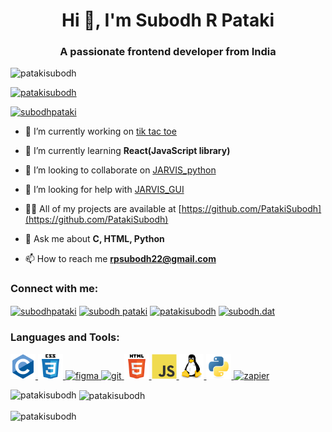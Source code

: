<h1 align="center">Hi 👋, I'm Subodh R Pataki</h1>
<h3 align="center">A passionate frontend developer from India</h3>

<p align="left"> <img src="https://komarev.com/ghpvc/?username=patakisubodh&label=Profile%20views&color=0e75b6&style=flat" alt="patakisubodh" /> </p>

<p align="left"> <a href="https://github.com/ryo-ma/github-profile-trophy"><img src="https://github-profile-trophy.vercel.app/?username=patakisubodh" alt="patakisubodh" /></a> </p>

<p align="left"> <a href="https://twitter.com/subodhpataki" target="blank"><img src="https://img.shields.io/twitter/follow/subodhpataki?logo=twitter&style=for-the-badge" alt="subodhpataki" /></a> </p>

- 🔭 I’m currently working on [tik tac toe](https://github.com/PatakiSubodh/tik_tac_toe_Console_game.git)

- 🌱 I’m currently learning **React(JavaScript library)**

- 👯 I’m looking to collaborate on [JARVIS_python](https://github.com/PatakiSubodh/Jarvis_py.git)

- 🤝 I’m looking for help with [JARVIS_GUI](https://github.com/PatakiSubodh/jarvisGUI.git)

- 👨‍💻 All of my projects are available at [https://github.com/PatakiSubodh](https://github.com/PatakiSubodh)

- 💬 Ask me about **C, HTML, Python**

- 📫 How to reach me **rpsubodh22@gmail.com**

<h3 align="left">Connect with me:</h3>
<p align="left">
<a href="https://twitter.com/subodhpataki" target="blank"><img align="center" src="https://raw.githubusercontent.com/rahuldkjain/github-profile-readme-generator/master/src/images/icons/Social/twitter.svg" alt="subodhpataki" height="30" width="40" /></a>
<a href="https://linkedin.com/in/subodh pataki" target="blank"><img align="center" src="https://raw.githubusercontent.com/rahuldkjain/github-profile-readme-generator/master/src/images/icons/Social/linked-in-alt.svg" alt="subodh pataki" height="30" width="40" /></a>
<a href="https://kaggle.com/patakisubodh" target="blank"><img align="center" src="https://raw.githubusercontent.com/rahuldkjain/github-profile-readme-generator/master/src/images/icons/Social/kaggle.svg" alt="patakisubodh" height="30" width="40" /></a>
<a href="https://instagram.com/subodh.dat" target="blank"><img align="center" src="https://raw.githubusercontent.com/rahuldkjain/github-profile-readme-generator/master/src/images/icons/Social/instagram.svg" alt="subodh.dat" height="30" width="40" /></a>
</p>

<h3 align="left">Languages and Tools:</h3>
<p align="left"> <a href="https://www.cprogramming.com/" target="_blank" rel="noreferrer"> <img src="https://raw.githubusercontent.com/devicons/devicon/master/icons/c/c-original.svg" alt="c" width="40" height="40"/> </a> <a href="https://www.w3schools.com/css/" target="_blank" rel="noreferrer"> <img src="https://raw.githubusercontent.com/devicons/devicon/master/icons/css3/css3-original-wordmark.svg" alt="css3" width="40" height="40"/> </a> <a href="https://www.figma.com/" target="_blank" rel="noreferrer"> <img src="https://www.vectorlogo.zone/logos/figma/figma-icon.svg" alt="figma" width="40" height="40"/> </a> <a href="https://git-scm.com/" target="_blank" rel="noreferrer"> <img src="https://www.vectorlogo.zone/logos/git-scm/git-scm-icon.svg" alt="git" width="40" height="40"/> </a> <a href="https://www.w3.org/html/" target="_blank" rel="noreferrer"> <img src="https://raw.githubusercontent.com/devicons/devicon/master/icons/html5/html5-original-wordmark.svg" alt="html5" width="40" height="40"/> </a> <a href="https://developer.mozilla.org/en-US/docs/Web/JavaScript" target="_blank" rel="noreferrer"> <img src="https://raw.githubusercontent.com/devicons/devicon/master/icons/javascript/javascript-original.svg" alt="javascript" width="40" height="40"/> </a> <a href="https://www.linux.org/" target="_blank" rel="noreferrer"> <img src="https://raw.githubusercontent.com/devicons/devicon/master/icons/linux/linux-original.svg" alt="linux" width="40" height="40"/> </a> <a href="https://www.python.org" target="_blank" rel="noreferrer"> <img src="https://raw.githubusercontent.com/devicons/devicon/master/icons/python/python-original.svg" alt="python" width="40" height="40"/> </a> <a href="https://zapier.com" target="_blank" rel="noreferrer"> <img src="https://www.vectorlogo.zone/logos/zapier/zapier-icon.svg" alt="zapier" width="40" height="40"/> </a> </p>

<p><img align="left" src="https://github-readme-stats.vercel.app/api/top-langs?username=patakisubodh&show_icons=true&locale=en&layout=compact" alt="patakisubodh" /></p>

<p>&nbsp;<img align="center" src="https://github-readme-stats.vercel.app/api?username=patakisubodh&show_icons=true&locale=en" alt="patakisubodh" /></p>

<p><img align="center" src="https://github-readme-streak-stats.herokuapp.com/?user=patakisubodh&" alt="patakisubodh" /></p>
